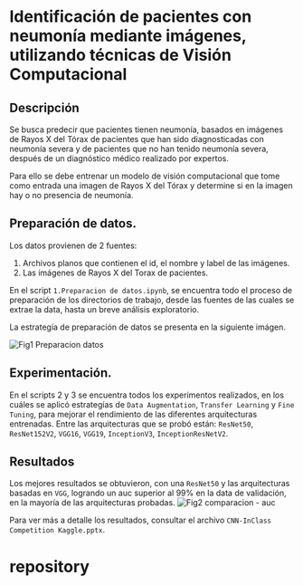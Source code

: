 # Identificación de pacientes con neumonía mediante imágenes, utilizando técnicas de Visión Computacional

## Descripción
Se busca predecir que pacientes tienen neumonía, basados en imágenes de Rayos X del Tórax de pacientes que han sido diagnosticadas con neumonía severa y de pacientes que no han tenido neumonía severa, después de un diagnóstico médico realizado por expertos.  

Para ello se debe entrenar un modelo de visión computacional que tome como entrada una imagen de Rayos X del Tórax y determine si en la imagen hay o no presencia de neumonía.

## Preparación de datos.
Los datos provienen de 2 fuentes:
1. Archivos planos que contienen el id, el nombre y label de las imágenes.
2. Las imágenes de Rayos X del Torax de pacientes.

En el script `1.Preparacion de datos.ipynb`, se encuentra todo el proceso de preparación de los directorios de trabajo, desde las fuentes de las cuales se extrae la data, hasta un breve análisis exploratorio.

La estrategía de preparación de datos se presenta en la siguiente imágen.

![Fig1 Preparacion datos](https://user-images.githubusercontent.com/52020337/195968286-cdaeff15-d011-4958-9080-05048c7ea3f5.JPG)

## Experimentación.
En el scripts 2 y 3 se  encuentra todos los experimentos realizados, en los cuáles se aplicó estrategías de `Data Augmentation`, `Transfer Learning` y `Fine Tuning`, para mejorar el rendimiento de las diferentes arquitecturas entrenadas. 
Entre las arquitecturas que se probó están: `ResNet50`, `ResNet152V2`, `VGG16`, `VGG19`, `InceptionV3`, `InceptionResNetV2`.

## Resultados
Los mejores resultados se obtuvieron, con una `ResNet50` y las arquitecturas basadas en `VGG`, logrando un auc superior al 99% en la data de validación, en la mayoría de las arquitecturas probadas.
![Fig2 comparacion - auc](https://user-images.githubusercontent.com/52020337/195968351-dc42228d-a84c-4617-b5ff-bfd3da7c390c.JPG)

Para ver más a detalle los resultados, consultar el archivo `CNN-InClass Competition Kaggle.pptx`.

# repository

